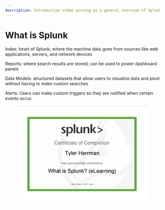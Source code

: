 ```yaml
---
description: Introduction video serving as a general overview of Splunk
---
```


# What is Splunk



Index: heart of Splunk; where the machine data goes from sources like web applications, servers, and network devices&#x20;

Reports: where search results are stored; can be used to power dashboard panels&#x20;

Data Models: structured datasets that allow users to visualize data and pivot without having to make custom searches&#x20;

Alerts: Users can make custom triggers so they are notified when certain events occur.

<figure><img src="../../.gitbook/assets/what is splunk certificate.png" alt=""><figcaption></figcaption></figure>
